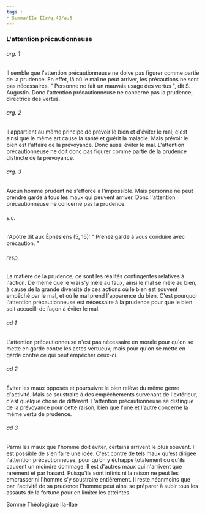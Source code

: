 ```yaml
---
tags : 
- Summa/IIa-IIæ/q.49/a.8
---
```


### L'attention précautionneuse

###### arg. 1
Il semble que l'attention précautionneuse ne doive pas figurer comme partie de la prudence. En effet, là où le mal ne peut arriver, les précautions ne sont pas nécessaires. " Personne ne fait un mauvais usage des vertus ", dit S. Augustin. Donc l'attention précautionneuse ne concerne pas la prudence, directrice des vertus. 

###### arg. 2
Il appartient au même principe de prévoir le bien et d'éviter le mal; c'est ainsi que le même art cause la santé et guérit la maladie. Mais prévoir le bien est l'affaire de la prévoyance. Donc aussi éviter le mal. L'attention précautionneuse ne doit donc pas figurer comme partie de la prudence distincte de la prévoyance. 

###### arg. 3
Aucun homme prudent ne s'efforce à l'impossible. Mais personne ne peut prendre garde à tous les maux qui peuvent arriver. Donc l'attention précautionneuse ne concerne pas la prudence. 

###### s.c.
l'Apôtre dit aux Éphésiens (5, 15): " Prenez garde à vous conduire avec précaution. " 

###### resp.
La matière de la prudence, ce sont les réalités contingentes relatives à l'action. De même que le vrai s'y mêle au faux, ainsi le mal se mêle au bien, à cause de la grande diversité de ces actions où le bien est souvent empêché par le mal, et où le mal prend l'apparence du bien. C'est pourquoi l'attention précautionneuse est nécessaire à la prudence pour que le bien soit accueilli de façon à éviter le mal. 

###### ad 1
L'attention précautionneuse n'est pas nécessaire en morale pour qu'on se mette en garde contre les actes vertueux; mais pour qu'on se mette en garde contre ce qui peut empêcher ceux-ci. 

###### ad 2
Éviter les maux opposés et poursuivre le bien relève du même genre d'activité. Mais se soustraire à des empêchements survenant de l'extérieur, c'est quelque chose de différent. L'attention précautionneuse se distingue de la prévoyance pour cette raison, bien que l'une et l'autre concerne la même vertu de prudence. 

###### ad 3
Parmi les maux que l'homme doit éviter, certains arrivent le plus souvent. Il est possible de s'en faire une idée. C'est contre de tels maux qu’est dirigée l'attention précautionneuse, pour qu’on y échappe totalement ou qu'ils causent un moindre dommage. Il est d'autres maux qui n'arrivent que rarement et par hasard. Puisqu'ils sont infinis ni la raison ne peut les embrasser ni l'homme s'y soustraire entièrement. Il reste néanmoins que par l'activité de sa prudence l'homme peut ainsi se préparer à subir tous les assauts de la fortune pour en limiter les atteintes. 

Somme Théologique IIa-IIae 

